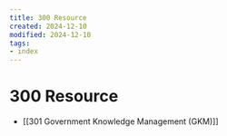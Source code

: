 ```yaml
---
title: 300 Resource
created: 2024-12-10
modified: 2024-12-10
tags: 
- index
---
```

# 300 Resource
- [[301 Government Knowledge Management (GKM)]]